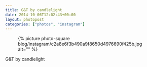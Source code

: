 ```yaml
---
title: G&T by candlelight
date: 2014-10-06T12:02:43+00:00
layout: photopost
categories: ["photos", "instagram"]
---
```


<figure class="photo photo--square">
  {% picture photo-square blog/instagram/c2a8e6f3b490a9f8650d4976690f425b.jpg alt="" %}
</figure>

G&T by candlelight
